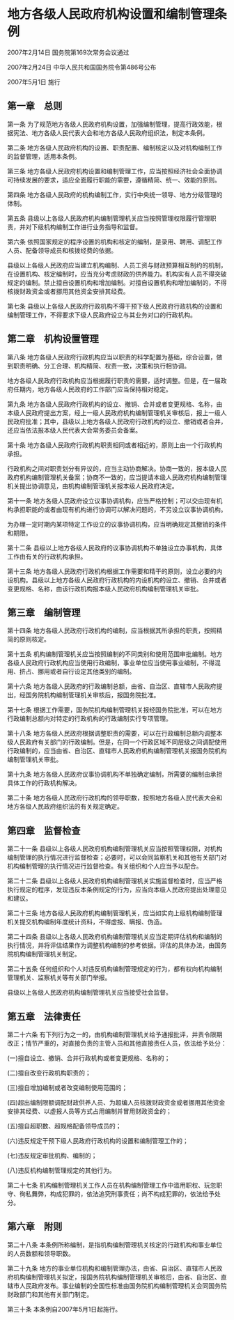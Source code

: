 # 地方各级人民政府机构设置和编制管理条例

2007年2月14日 国务院第169次常务会议通过

2007年2月24日 中华人民共和国国务院令第486号公布

2007年5月1日 施行

<!-- INFO END -->

## 第一章　总则

第一条 为了规范地方各级人民政府机构设置，加强编制管理，提高行政效能，根据宪法、地方各级人民代表大会和地方各级人民政府组织法，制定本条例。

第二条 地方各级人民政府机构的设置、职责配置、编制核定以及对机构编制工作的监督管理，适用本条例。

第三条 地方各级人民政府机构设置和编制管理工作，应当按照经济社会全面协调可持续发展的要求，适应全面履行职能的需要，遵循精简、统一、效能的原则。

第四条 地方各级人民政府的机构编制工作，实行中央统一领导、地方分级管理的体制。

第五条 县级以上各级人民政府机构编制管理机关应当按照管理权限履行管理职责，并对下级机构编制工作进行业务指导和监督。

第六条 依照国家规定的程序设置的机构和核定的编制，是录用、聘用、调配工作人员、配备领导成员和核拨经费的依据。

县级以上各级人民政府应当建立机构编制、人员工资与财政预算相互制约的机制，在设置机构、核定编制时，应当充分考虑财政的供养能力。机构实有人员不得突破规定的编制。禁止擅自设置机构和增加编制。对擅自设置机构和增加编制的，不得核拨财政资金或者挪用其他资金安排其经费。

第七条 县级以上各级人民政府行政机构不得干预下级人民政府行政机构的设置和编制管理工作，不得要求下级人民政府设立与其业务对口的行政机构。

## 第二章　机构设置管理

第八条 地方各级人民政府行政机构应当以职责的科学配置为基础，综合设置，做到职责明确、分工合理、机构精简、权责一致，决策和执行相协调。

地方各级人民政府行政机构应当根据履行职责的需要，适时调整。但是，在一届政府任期内，地方各级人民政府的工作部门应当保持相对稳定。

第九条 地方各级人民政府行政机构的设立、撤销、合并或者变更规格、名称，由本级人民政府提出方案，经上一级人民政府机构编制管理机关审核后，报上一级人民政府批准；其中，县级以上地方各级人民政府行政机构的设立、撤销或者合并，还应当依法报本级人民代表大会常务委员会备案。

第十条 地方各级人民政府行政机构职责相同或者相近的，原则上由一个行政机构承担。

行政机构之间对职责划分有异议的，应当主动协商解决。协商一致的，报本级人民政府机构编制管理机关备案；协商不一致的，应当提请本级人民政府机构编制管理机关提出协调意见，由机构编制管理机关报本级人民政府决定。

第十一条 地方各级人民政府设立议事协调机构，应当严格控制；可以交由现有机构承担职能的或者由现有机构进行协调可以解决问题的，不另设立议事协调机构。

为办理一定时期内某项特定工作设立的议事协调机构，应当明确规定其撤销的条件和期限。

第十二条 县级以上地方各级人民政府的议事协调机构不单独设立办事机构，具体工作由有关的行政机构承担。

第十三条 地方各级人民政府行政机构根据工作需要和精干的原则，设立必要的内设机构。县级以上地方各级人民政府行政机构的内设机构的设立、撤销、合并或者变更规格、名称，由该行政机构报本级人民政府机构编制管理机关审批。

## 第三章　编制管理

第十四条 地方各级人民政府行政机构的编制，应当根据其所承担的职责，按照精简的原则核定。

第十五条 机构编制管理机关应当按照编制的不同类别和使用范围审批编制。地方各级人民政府行政机构应当使用行政编制，事业单位应当使用事业编制，不得混用、挤占、挪用或者自行设定其他类别的编制。

第十六条 地方各级人民政府的行政编制总额，由省、自治区、直辖市人民政府提出，经国务院机构编制管理机关审核后，报国务院批准。

第十七条 根据工作需要，国务院机构编制管理机关报经国务院批准，可以在地方行政编制总额内对特定的行政机构的行政编制实行专项管理。

第十八条 地方各级人民政府根据调整职责的需要，可以在行政编制总额内调整本级人民政府有关部门的行政编制。但是，在同一个行政区域不同层级之间调配使用行政编制的，应当由省、自治区、直辖市人民政府机构编制管理机关报国务院机构编制管理机关审批。

第十九条 地方各级人民政府议事协调机构不单独确定编制，所需要的编制由承担具体工作的行政机构解决。

第二十条 地方各级人民政府行政机构的领导职数，按照地方各级人民代表大会和地方各级人民政府组织法的有关规定确定。

## 第四章　监督检查

第二十一条 县级以上各级人民政府机构编制管理机关应当按照管理权限，对机构编制管理的执行情况进行监督检查；必要时，可以会同监察机关和其他有关部门对机构编制管理的执行情况进行监督检查。有关组织和个人应当予以配合。

第二十二条 县级以上各级人民政府机构编制管理机关实施监督检查时，应当严格执行规定的程序，发现违反本条例规定的行为，应当向本级人民政府提出处理意见和建议。

第二十三条 地方各级人民政府机构编制管理机关，应当如实向上级机构编制管理机关提交机构编制年度统计资料，不得虚报、瞒报、伪造。

第二十四条 县级以上各级人民政府机构编制管理机关应当定期评估机构和编制的执行情况，并将评估结果作为调整机构编制的参考依据。评估的具体办法，由国务院机构编制管理机关制定。

第二十五条 任何组织和个人对违反机构编制管理规定的行为，都有权向机构编制管理机关、监察机关等有关部门举报。

县级以上各级人民政府机构编制管理机关应当接受社会监督。

## 第五章　法律责任

第二十六条 有下列行为之一的，由机构编制管理机关给予通报批评，并责令限期改正；情节严重的，对直接负责的主管人员和其他直接责任人员，依法给予处分：

(一)擅自设立、撤销、合并行政机构或者变更规格、名称的；

(二)擅自改变行政机构职责的；

(三)擅自增加编制或者改变编制使用范围的；

(四)超出编制限额调配财政供养人员、为超编人员核拨财政资金或者挪用其他资金安排其经费、以虚报人员等方式占用编制并冒用财政资金的；

(五)擅自超职数、超规格配备领导成员的；

(六)违反规定干预下级人民政府行政机构的设置和编制管理工作的；

(七)违反规定审批机构、编制的；

(八)违反机构编制管理规定的其他行为。

第二十七条 机构编制管理机关工作人员在机构编制管理工作中滥用职权、玩忽职守、徇私舞弊，构成犯罪的，依法追究刑事责任；尚不构成犯罪的，依法给予处分。

## 第六章　附则

第二十八条 本条例所称编制，是指机构编制管理机关核定的行政机构和事业单位的人员数额和领导职数。

第二十九条 地方的事业单位机构和编制管理办法，由省、自治区、直辖市人民政府机构编制管理机关拟定，报国务院机构编制管理机关审核后，由省、自治区、直辖市人民政府发布。事业编制的全国性标准由国务院机构编制管理机关会同国务院财政部门和其他有关部门制定。

第三十条 本条例自2007年5月1日起施行。

